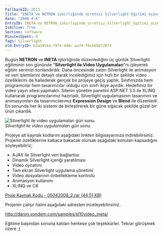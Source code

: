 ```yaml
---
FallbackID: 2013
Title: "INETA ve NETRON işbirliğinde ücretsiz Silverlight Eğitimi üçüncü ve son günü."
date: "2008-4-6"
EntryID: INETA_ve_NETRON_isbirliginde_ucretsiz_Silverlight_Egitimi_ucuncu_ve_son_gunu
IsActive: True
Section: software
MinutesSpent: 0
Tags: Silverlight
old.EntryID: b3a3954a-79fe-49dc-aa74-f0cb6b6728f4
---
```

Bugün **NETRON** ve **INETA** işbirliğinde düzenlediğim üç günlük
Silverlight eğitiminin son gününde "**Silverlight ile Video
Uygulamaları**"nı işleyerek eğitim serimizi sonlandırdık. Daha öncesinde
zaten Silverlight ile animasyon ve veri işlemlerini detaylı olarak
incelediğimiz için hızlı bir şekilde video özelliklerini de hallederek
gerçek bir projeye geçiş yaptık. Sınıfımızda hem programcılar hem
tasarımcılar olduğu için sınıfı ikiye ayırdık. Hedefimiz bir video yayın
sitesi yapmaktı. Sitenin yönetim panelini ASP.NET 3.5 ile XLINQ
kullanarak programcılarımız hazırladı, Silverlight uygulamasının
tasarımını ve animasyonları da tasarımcılarımız **Expression Design** ve
**Blend** ile düzenledi. En sonunda her iki sistemi de birleştirerek bir
güne sığacak şekilde güzel bir ürün çıkardık.

![Silverlight ile video uygulamaları gün
sonu.](media/INETA_ve_NETRON_isbirliginde_ucretsiz_Silverlight_Egitimi_ucuncu_ve_son_gunu/05042008_1.jpg)\
*Silverlight ile video uygulamaları gün sonu.*

Projeye ait kaynak kodlarını aşağıdaki linkten bilgisayarınıza
indirebilirsiniz. Projenin özelliklerine kabaca bakacak olursak
aşağıdaki konuları kapsadığını söyleyebiliriz;

-   AJAX ile Silverlight veri bağlantısı
-   Dinamik Silverlight içeriği yaratılması
-   Video oynatımı
-   Tam ekran Silverlight uygulama yönetimi
-   Video dosyalarının önbellekleme kontrolü
-   Animasyon kullanımı
-   XLINQ ve C\#

[Proje Kaynak Kodu - 05042008\_2.rar (44,51
KB)](media/INETA_ve_NETRON_isbirliginde_ucretsiz_Silverlight_Egitimi_ucuncu_ve_son_gunu/05042008_2.rar)

Projenin çalışır halini aşağıdaki adresten inceleyebilirsiniz.

<http://daron.yondem.com/samples/sl10video_ineta/>

Eğitime başından sonuna katılan herkese çok teşekkürler. Tekrar görüşmek
üzere ;)


